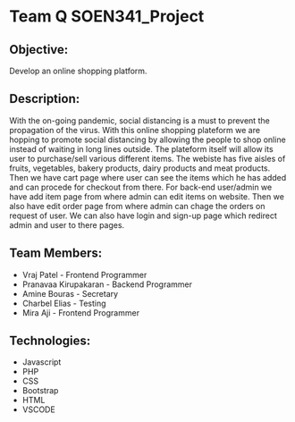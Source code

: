 # Team Q SOEN341_Project
## Objective:
Develop an online shopping platform.
## Description:
With the on-going pandemic, social distancing is a must to prevent the propagation of the
virus. With this online shopping plateform we are hopping to promote social distancing by
allowing the people to shop online instead of waiting in long lines outside. The plateform
itself will allow its user to purchase/sell various different items. The webiste has five 
aisles of fruits, vegetables, bakery products, dairy products and meat products. Then we 
have cart page where user can see the items which he has added and can procede for 
checkout from there. For back-end user/admin we have add item page from where admin can 
edit items on website. Then we also have edit order page from where admin can chage the 
orders on request of user. We can also have login and sign-up page which redirect admin
and user to there pages.
## Team Members:
- Vraj Patel - Frontend Programmer
- Pranavaa Kirupakaran - Backend Programmer
- Amine Bouras - Secretary
- Charbel Elias - Testing
- Mira Aji - Frontend Programmer
## Technologies:
- Javascript
- PHP
- CSS
- Bootstrap
- HTML
- VSCODE
